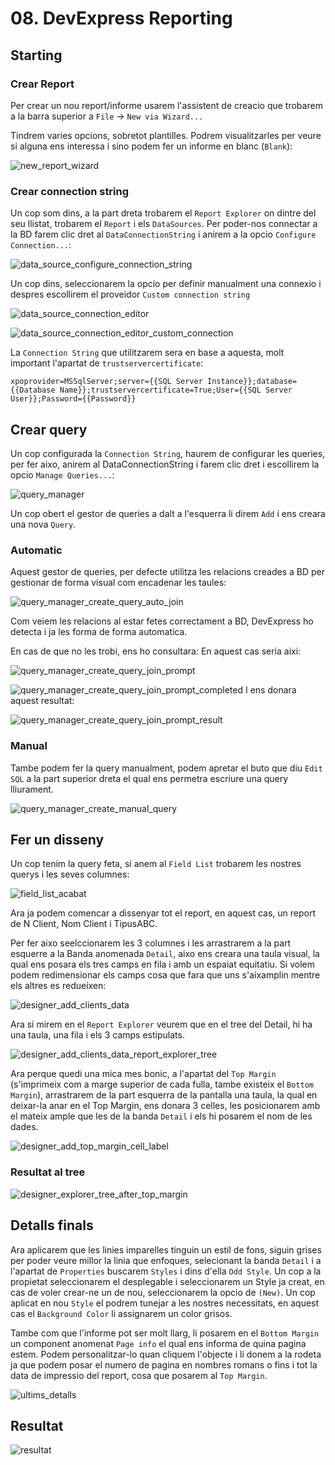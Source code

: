 # 08. DevExpress Reporting

## Starting

### Crear Report

Per crear un nou report/informe usarem l'assistent de creacio que trobarem a la barra superior a `File` -> `New via Wizard...`

Tindrem varies opcions, sobretot plantilles. Podrem visualitzarles per veure si alguna ens interessa i sino podem fer un informe en blanc (`Blank`):

![new_report_wizard]

### Crear connection string

Un cop som dins, a la part dreta trobarem el `Report Explorer` on dintre del seu llistat, trobarem el `Report` i els `DataSources`. Per poder-nos connectar a la BD farem clic dret al `DataConnectionString` i anirem a la opcio `Configure Connection...`:

![data_source_configure_connection_string]

Un cop dins, seleccionarem la opcio per definir manualment una connexio i despres escollirem el proveidor `Custom connection string`

![data_source_connection_editor]

![data_source_connection_editor_custom_connection]

La `Connection String` que utilitzarem sera en base a aquesta, molt important l'apartat de `trustservercertificate`:

```udl
xpoprovider=MSSqlServer;server={{SQL Server Instance}};database={{Database Name}};trustservercertificate=True;User={{SQL Server User}};Password={{Password}}
```

## Crear query

Un cop configurada la `Connection String`, haurem de configurar les queries, per fer aixo, anirem al DataConnectionString i farem clic dret i escollirem la opcio `Manage Queries...`:

![query_manager]

Un cop obert el gestor de queries a dalt a l'esquerra li direm `Add` i ens creara una nova `Query`.

### Automatic

Aquest gestor de queries, per defecte utilitza les relacions creades a BD per gestionar de forma visual com encadenar les taules:

![query_manager_create_query_auto_join]

Com veiem les relacions al estar fetes correctament a BD, DevExpress ho detecta i ja les forma de forma automatica.

<Columns>
<Column>
En cas de que no les trobi, ens ho consultara:
</Column>
<Column>
En aquest cas seria aixi:
</Column>
</Columns>
<Columns>
<Column>

![query_manager_create_query_join_prompt]
</Column>
<Column>

![query_manager_create_query_join_prompt_completed]
</Column>
</Columns>
I ens donara aquest resultat:

![query_manager_create_query_join_prompt_result]

### Manual

Tambe podem fer la query manualment, podem apretar el buto que diu `Edit SQL` a la part superior dreta el qual ens permetra escriure una query lliurament.

![query_manager_create_manual_query]

## Fer un disseny

Un cop tenim la query feta, si anem al `Field List` trobarem les nostres querys i les seves columnes:

![field_list_acabat]

Ara ja podem comencar a dissenyar tot el report, en aquest cas, un report de N Client, Nom Client i TipusABC.

Per fer aixo seelccionarem les 3 columnes i les arrastrarem a la part esquerre a la Banda anomenada `Detail`, aixo ens creara una taula visual, la qual ens posara els tres camps en fila i amb un espaiat equitatiu. Si volem podem redimensionar els camps cosa que fara que uns s'aixamplin mentre els altres es redueixen:

![designer_add_clients_data]

Ara si mirem en el `Report Explorer` veurem que en el tree del Detail, hi ha una taula, una fila i els 3 camps estipulats.

![designer_add_clients_data_report_explorer_tree]

Ara perque quedi una mica mes bonic, a l'apartat del `Top Margin` (s'imprimeix com a marge superior de cada fulla, tambe existeix el `Bottom Margin`), arrastrarem de la part esquerra de la pantalla una taula, la qual en deixar-la anar en el Top Margin, ens donara 3 celles, les posicionarem amb el mateix ample que les de la banda `Detail` i els hi posarem el nom de les dades.

![designer_add_top_margin_cell_label]

### Resultat al tree

![designer_explorer_tree_after_top_margin]

## Detalls finals

Ara aplicarem que les linies imparelles tinguin un estil de fons, siguin grises per poder veure millor la linia que enfoques, selecionant la banda `Detail` i a l'apartat de `Properties` buscarem `Styles` i dins d'ella `Odd Style`. Un cop a la propietat seleccionarem el desplegable i seleccionarem un Style ja creat, en cas de voler crear-ne un de nou, seleccionarem la opcio de `(New)`. Un cop aplicat en nou `Style` el podrem tunejar a les nostres necessitats, en aquest cas el `Background Color` li assignarem un color grisos.

Tambe com que l'informe pot ser molt llarg, li posarem en el `Bottom Margin` un component anomenat `Page info` el qual ens informa de quina pagina estem. Podem personalitzar-lo quan cliquem l'objecte i li donem a la rodeta ja que podem posar el numero de pagina en nombres romans o fins i tot la data de impressio del report, cosa que posarem al `Top Margin`.

![ultims_detalls]

## Resultat

![resultat]

[data_source_configure_connection_string]: /nowtech-docs/nowtech/documentacio_express/08_devexpress_reporting/data_source_configure_connection_string.png
[data_source_connection_editor]: /nowtech-docs/nowtech/documentacio_express/08_devexpress_reporting/data_source_connection_editor.png
[data_source_connection_editor_custom_connection]: /nowtech-docs/nowtech/documentacio_express/08_devexpress_reporting/data_source_connection_editor_custom_connection.png
[new_report_wizard]: /nowtech-docs/nowtech/documentacio_express/08_devexpress_reporting/new_report_wizard.png
[query_manager]: /nowtech-docs/nowtech/documentacio_express/08_devexpress_reporting/query_manager.png
[query_manager_create_manual_query]: /nowtech-docs/nowtech/documentacio_express/08_devexpress_reporting/query_manager_create_manual_query.png
[query_manager_create_query_auto_join]: /nowtech-docs/nowtech/documentacio_express/08_devexpress_reporting/query_manager_create_query_auto_join.png
[query_manager_create_query_join_prompt]: /nowtech-docs/nowtech/documentacio_express/08_devexpress_reporting/query_manager_create_query_join_prompt.png
[query_manager_create_query_join_prompt_completed]: /nowtech-docs/nowtech/documentacio_express/08_devexpress_reporting/query_manager_create_query_join_prompt_completed.png
[query_manager_create_query_join_prompt_result]: /nowtech-docs/nowtech/documentacio_express/08_devexpress_reporting/query_manager_create_query_join_prompt_result.png
[field_list_acabat]: /nowtech-docs/nowtech/documentacio_express/08_devexpress_reporting/field_list_acabat.png

[designer_add_clients_data]: /nowtech-docs/nowtech/documentacio_express/08_devexpress_reporting/designer_add_clients_data.png
[designer_add_clients_data_report_explorer_tree]: /nowtech-docs/nowtech/documentacio_express/08_devexpress_reporting/designer_add_clients_data_report_explorer_tree.png
[designer_add_top_margin_cell_label]: /nowtech-docs/nowtech/documentacio_express/08_devexpress_reporting/designer_add_top_margin_cell_label.png
[designer_explorer_tree_after_top_margin]: /nowtech-docs/nowtech/documentacio_express/08_devexpress_reporting/designer_explorer_tree_after_top_margin.png
[ultims_detalls]: /nowtech-docs/nowtech/documentacio_express/08_devexpress_reporting/ultims_detalls.png

[resultat]: /nowtech-docs/nowtech/documentacio_express/08_devexpress_reporting/resultat.png
